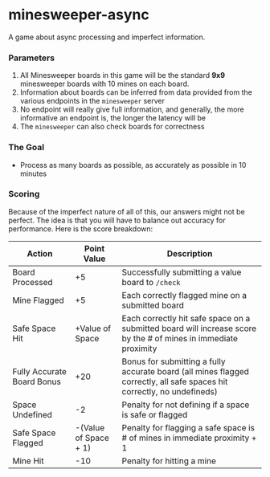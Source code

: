 # minesweeper-async
A game about async processing and imperfect information.

### Parameters
1. All Minesweeper boards in this game will be the standard **9x9** minesweeper boards with 10 mines on each board.
2. Information about boards can be inferred from data provided from the various endpoints in the `minesweeper` server
3. No endpoint will really give full information, and generally, the more informative an endpoint is, the longer the latency will be
4. The `minesweeper` can also check boards for correctness

### The Goal
- Process as many boards as possible, as accurately as possible in 10 minutes

### Scoring
Because of the imperfect nature of all of this, our answers might not be perfect. The idea is that you will have to balance
out accuracy for performance. Here is the score breakdown:

| Action                     | Point Value           | Description                                                                                                             |
|----------------------------|-----------------------|-------------------------------------------------------------------------------------------------------------------------|
| Board Processed            | +5                    | Successfully submitting a value board to `/check`                                                                       |
| Mine Flagged               | +5                    | Each correctly flagged mine on a submitted board                                                                        |
| Safe Space Hit             | +Value of Space       | Each correctly hit safe space on a submitted board will increase score by the # of mines in immediate proximity         |
| Fully Accurate Board Bonus | +20                   | Bonus for submitting a fully accurate board (all mines flagged correctly, all safe spaces hit correctly, no undefineds) |
| Space Undefined            | -2                    | Penalty for not defining if a space is safe or flagged                                                                  |
| Safe Space Flagged         | -(Value of Space + 1) | Penalty for flagging a safe space is # of mines in immediate proximity + 1                                              |
| Mine Hit                   | -10                   | Penalty for hitting a mine                                                                                              |
